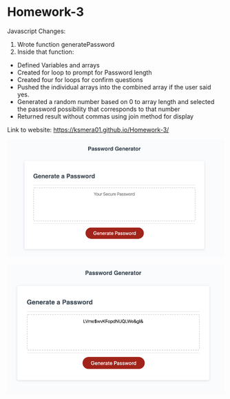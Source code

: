 # Homework-3

Javascript Changes: 
1) Wrote function generatePassword
2) Inside that function: 
- Defined Variables and arrays
- Created for loop to prompt for Password length
- Created four for loops for confirm questions
- Pushed the individual arrays into the combined array if the user said yes.
- Generated a random number based on 0 to array length and selected the password possibility that corresponds to that number
- Returned result without commas using join method for display

Link to website: https://ksmera01.github.io/Homework-3/

![alt text](images/unsolved.png)

![alt text](images/solved.png)
